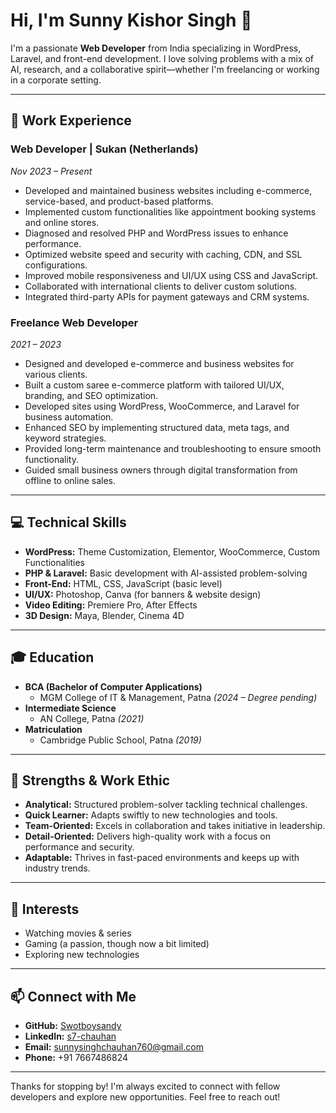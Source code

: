 # Hi, I'm Sunny Kishor Singh 👋

I'm a passionate **Web Developer** from India specializing in WordPress, Laravel, and front-end development. I love solving problems with a mix of AI, research, and a collaborative spirit—whether I'm freelancing or working in a corporate setting.

---

## 🔧 Work Experience

### Web Developer | Sukan (Netherlands)
*Nov 2023 – Present*

- Developed and maintained business websites including e-commerce, service-based, and product-based platforms.
- Implemented custom functionalities like appointment booking systems and online stores.
- Diagnosed and resolved PHP and WordPress issues to enhance performance.
- Optimized website speed and security with caching, CDN, and SSL configurations.
- Improved mobile responsiveness and UI/UX using CSS and JavaScript.
- Collaborated with international clients to deliver custom solutions.
- Integrated third-party APIs for payment gateways and CRM systems.

### Freelance Web Developer
*2021 – 2023*

- Designed and developed e-commerce and business websites for various clients.
- Built a custom saree e-commerce platform with tailored UI/UX, branding, and SEO optimization.
- Developed sites using WordPress, WooCommerce, and Laravel for business automation.
- Enhanced SEO by implementing structured data, meta tags, and keyword strategies.
- Provided long-term maintenance and troubleshooting to ensure smooth functionality.
- Guided small business owners through digital transformation from offline to online sales.

---

## 💻 Technical Skills

- **WordPress:** Theme Customization, Elementor, WooCommerce, Custom Functionalities
- **PHP & Laravel:** Basic development with AI-assisted problem-solving
- **Front-End:** HTML, CSS, JavaScript (basic level)
- **UI/UX:** Photoshop, Canva (for banners & website design)
- **Video Editing:** Premiere Pro, After Effects
- **3D Design:** Maya, Blender, Cinema 4D

---

## 🎓 Education

- **BCA (Bachelor of Computer Applications)**
  - MGM College of IT & Management, Patna *(2024 – Degree pending)*
- **Intermediate Science**
  - AN College, Patna *(2021)*
- **Matriculation**
  - Cambridge Public School, Patna *(2019)*

---

## 🚀 Strengths & Work Ethic

- **Analytical:** Structured problem-solver tackling technical challenges.
- **Quick Learner:** Adapts swiftly to new technologies and tools.
- **Team-Oriented:** Excels in collaboration and takes initiative in leadership.
- **Detail-Oriented:** Delivers high-quality work with a focus on performance and security.
- **Adaptable:** Thrives in fast-paced environments and keeps up with industry trends.

---

## 🎯 Interests

- Watching movies & series
- Gaming (a passion, though now a bit limited)
- Exploring new technologies

---

## 📫 Connect with Me

- **GitHub:** [Swotboysandy](https://github.com/Swotboysandy)
- **LinkedIn:** [s7-chauhan](https://www.linkedin.com/in/s7-chauhan/)
- **Email:** [sunnysinghchauhan760@gmail.com](mailto:sunnysinghchauhan760@gmail.com)
- **Phone:** +91 7667486824

---

Thanks for stopping by! I'm always excited to connect with fellow developers and explore new opportunities. Feel free to reach out!
